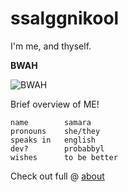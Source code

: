 # ssalggnikool

I'm me, and thyself.

**BWAH**

![BWAH](images/bwah-small.png)

Brief overview of ME!
```
name        samara
pronouns    she/they
speaks in   english
dev?        probabbyl
wishes      to be better
```
Check out full @ [about](/about)